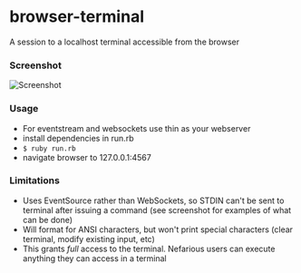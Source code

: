 # browser-terminal
A session to a localhost terminal accessible from the browser

### Screenshot

![Screenshot](http://at1as.github.io/github_repo_assets/browser-terminal.jpg)

### Usage

* For eventstream and websockets use thin as your webserver
* install dependencies in run.rb
* `$ ruby run.rb`
* navigate browser to 127.0.0.1:4567

### Limitations

* Uses EventSource rather than WebSockets, so STDIN can't be sent to terminal after issuing a command (see screenshot for examples of what can be done)
* Will format for ANSI characters, but won't print special characters (clear terminal, modify existing input, etc)
* This grants *full* access to the terminal. Nefarious users can execute anything they can access in a terminal

